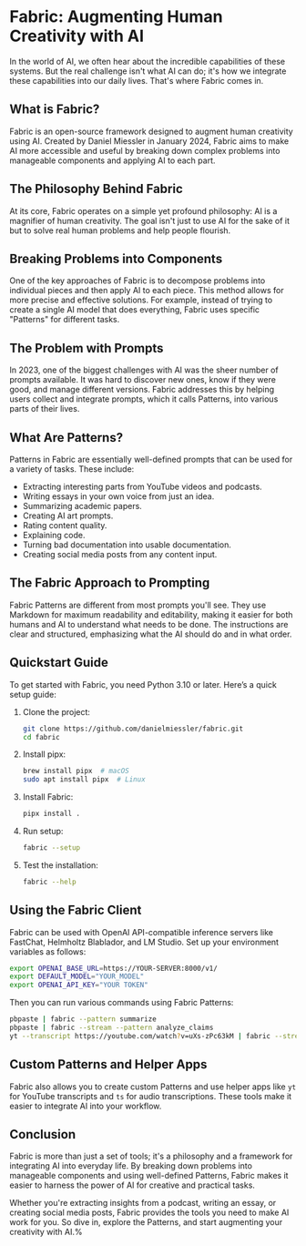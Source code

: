 # Fabric: Augmenting Human Creativity with AI

In the world of AI, we often hear about the incredible capabilities of these systems. But the real challenge isn't what AI can do; it's how we integrate these capabilities into our daily lives. That's where Fabric comes in.

## What is Fabric?

Fabric is an open-source framework designed to augment human creativity using AI. Created by Daniel Miessler in January 2024, Fabric aims to make AI more accessible and useful by breaking down complex problems into manageable components and applying AI to each part.

## The Philosophy Behind Fabric

At its core, Fabric operates on a simple yet profound philosophy: AI is a magnifier of human creativity. The goal isn't just to use AI for the sake of it but to solve real human problems and help people flourish.

## Breaking Problems into Components

One of the key approaches of Fabric is to decompose problems into individual pieces and then apply AI to each piece. This method allows for more precise and effective solutions. For example, instead of trying to create a single AI model that does everything, Fabric uses specific "Patterns" for different tasks.

## The Problem with Prompts

In 2023, one of the biggest challenges with AI was the sheer number of prompts available. It was hard to discover new ones, know if they were good, and manage different versions. Fabric addresses this by helping users collect and integrate prompts, which it calls Patterns, into various parts of their lives.

## What Are Patterns?

Patterns in Fabric are essentially well-defined prompts that can be used for a variety of tasks. These include:

- Extracting interesting parts from YouTube videos and podcasts.
- Writing essays in your own voice from just an idea.
- Summarizing academic papers.
- Creating AI art prompts.
- Rating content quality.
- Explaining code.
- Turning bad documentation into usable documentation.
- Creating social media posts from any content input.

## The Fabric Approach to Prompting

Fabric Patterns are different from most prompts you'll see. They use Markdown for maximum readability and editability, making it easier for both humans and AI to understand what needs to be done. The instructions are clear and structured, emphasizing what the AI should do and in what order.

## Quickstart Guide

To get started with Fabric, you need Python 3.10 or later. Here’s a quick setup guide:

1. Clone the project:
   ```bash
   git clone https://github.com/danielmiessler/fabric.git
   cd fabric
   ```

2. Install pipx:
   ```bash
   brew install pipx  # macOS
   sudo apt install pipx  # Linux
   ```

3. Install Fabric:
   ```bash
   pipx install .
   ```

4. Run setup:
   ```bash
   fabric --setup
   ```

5. Test the installation:
   ```bash
   fabric --help
   ```

## Using the Fabric Client

Fabric can be used with OpenAI API-compatible inference servers like FastChat, Helmholtz Blablador, and LM Studio. Set up your environment variables as follows:

```bash
export OPENAI_BASE_URL=https://YOUR-SERVER:8000/v1/
export DEFAULT_MODEL="YOUR_MODEL"
export OPENAI_API_KEY="YOUR TOKEN"
```

Then you can run various commands using Fabric Patterns:

```bash
pbpaste | fabric --pattern summarize
pbpaste | fabric --stream --pattern analyze_claims
yt --transcript https://youtube.com/watch?v=uXs-zPc63kM | fabric --stream --pattern extract_wisdom
```

## Custom Patterns and Helper Apps

Fabric also allows you to create custom Patterns and use helper apps like `yt` for YouTube transcripts and `ts` for audio transcriptions. These tools make it easier to integrate AI into your workflow.

## Conclusion

Fabric is more than just a set of tools; it's a philosophy and a framework for integrating AI into everyday life. By breaking down problems into manageable components and using well-defined Patterns, Fabric makes it easier to harness the power of AI for creative and practical tasks.

Whether you're extracting insights from a podcast, writing an essay, or creating social media posts, Fabric provides the tools you need to make AI work for you. So dive in, explore the Patterns, and start augmenting your creativity with AI.%